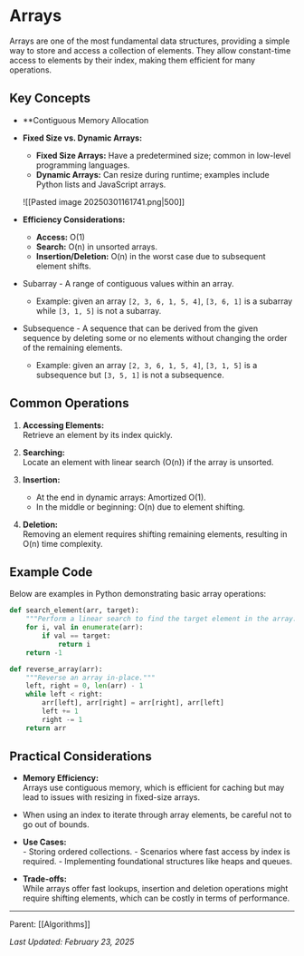 # Arrays

Arrays are one of the most fundamental data structures, providing a simple way to store and access a collection of elements. They allow constant-time access to elements by their index, making them efficient for many operations.

## Key Concepts

- **Contiguous Memory Allocation
- **Fixed Size vs. Dynamic Arrays:**  
  - **Fixed Size Arrays:** Have a predetermined size; common in low-level programming languages.
  - **Dynamic Arrays:** Can resize during runtime; examples include Python lists and JavaScript arrays.
  
  ![[Pasted image 20250301161741.png|500]]

- **Efficiency Considerations:**
  - **Access:** O(1)
  - **Search:** O(n) in unsorted arrays.
  - **Insertion/Deletion:** O(n) in the worst case due to subsequent element shifts.

- Subarray - A range of contiguous values within an array.
    - Example: given an array `[2, 3, 6, 1, 5, 4]`, `[3, 6, 1]` is a subarray while `[3, 1, 5]` is not a subarray.

- Subsequence - A sequence that can be derived from the given sequence by deleting some or no elements without changing the order of the remaining elements.
    - Example: given an array `[2, 3, 6, 1, 5, 4]`, `[3, 1, 5]` is a subsequence but `[3, 5, 1]` is not a subsequence.

## Common Operations

1. **Accessing Elements:**  
   Retrieve an element by its index quickly.

2. **Searching:**  
   Locate an element with linear search (O(n)) if the array is unsorted.

3. **Insertion:**  
   - At the end in dynamic arrays: Amortized O(1).
   - In the middle or beginning: O(n) due to element shifting.

4. **Deletion:**  
   Removing an element requires shifting remaining elements, resulting in O(n) time complexity.

## Example Code

Below are examples in Python demonstrating basic array operations:

```python
def search_element(arr, target):
    """Perform a linear search to find the target element in the array."""
    for i, val in enumerate(arr):
        if val == target:
            return i
    return -1

def reverse_array(arr):
    """Reverse an array in-place."""
    left, right = 0, len(arr) - 1
    while left < right:
        arr[left], arr[right] = arr[right], arr[left]
        left += 1
        right -= 1
    return arr
```

## Practical Considerations

- **Memory Efficiency:**  
	  Arrays use contiguous memory, which is efficient for caching but may lead to issues with resizing in fixed-size arrays.

- When using an index to iterate through array elements, be careful not to go out of bounds.

- **Use Cases:**  
	  -  Storing ordered collections.
	  -  Scenarios where fast access by index is required.
	  -  Implementing foundational structures like heaps and queues.

- **Trade-offs:**  
	  While arrays offer fast lookups, insertion and deletion operations might require shifting elements, which can be costly in terms of performance.

---
Parent: [[Algorithms]]

*Last Updated: February 23, 2025*